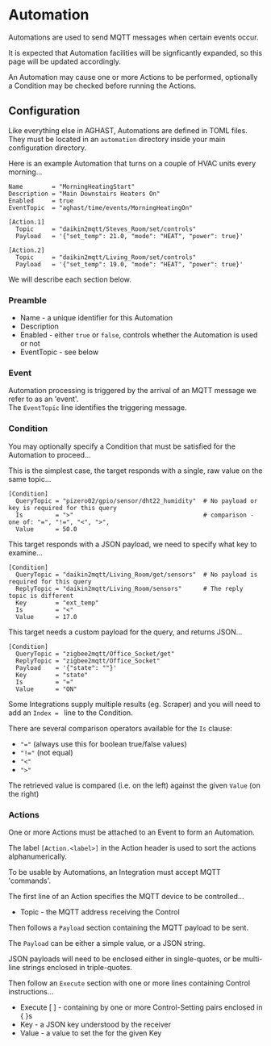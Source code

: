 # Automation

Automations are used to send MQTT messages when certain events occur.

It is expected that Automation facilities will be signficantly expanded, so this page will be updated accordingly.

An Automation may cause one or more Actions to be performed, optionally a Condition
may be checked before running the Actions.

## Configuration

Like everything else in AGHAST, Automations are defined in TOML files.
They must be located in an `automation` directory inside your main configuration directory.

Here is an example Automation that turns on a couple of HVAC units every morning...
```
Name        = "MorningHeatingStart"
Description = "Main Downstairs Heaters On"
Enabled     = true
EventTopic  = "aghast/time/events/MorningHeatingOn"

[Action.1]
  Topic     = "daikin2mqtt/Steves_Room/set/controls"
  Payload   = '{"set_temp": 21.0, "mode": "HEAT", "power": true}'

[Action.2]
  Topic     = "daikin2mqtt/Living_Room/set/controls"
  Payload   = '{"set_temp": 19.0, "mode": "HEAT", "power": true}'            
```


We will describe each section below.

### Preamble
 * Name - a unique identifier for this Automation
 * Description
 * Enabled - either `true` or `false`, controls whether the Automation is used or not
 * EventTopic - see below

### Event
Automation processing is triggered by the arrival of an MQTT message we refer to as an 'event'.  
The `EventTopic` line identifies the triggering message.

### Condition
You may optionally specify a Condition that must be satisfied for the Automation to proceed...

This is the simplest case, the target responds with a single, raw value on the same topic...
```
[Condition]
  QueryTopic = "pizero02/gpio/sensor/dht22_humidity"  # No payload or key is required for this query
  Is         = ">"                                    # comparison - one of: "=", "!=", "<", ">", 
  Value      = 50.0
```

This target responds with a JSON payload, we need to specify what key to examine...
```
[Condition]
  QueryTopic = "daikin2mqtt/Living_Room/get/sensors"  # No payload is required for this query
  ReplyTopic = "daikin2mqtt/Living_Room/sensors"      # The reply topic is different
  Key        = "ext_temp"
  Is         = "<"
  Value      = 17.0
```

This target needs a custom payload for the query, and returns JSON...
```
[Condition]
  QueryTopic = "zigbee2mqtt/Office_Socket/get"
  ReplyTopic = "zigbee2mqtt/Office_Socket"
  Payload    = '{"state": ""}'
  Key        = "state"
  Is         = "="
  Value      = "ON"
```


Some Integrations supply multiple results (eg. Scraper) and you will need to add an `Index = ` line to the Condition.

There are several comparison operators available for the `Is` clause:
* `"="`  (always use this for boolean true/false values)
* `"!="` (not equal) 
* `"<"`
* `">"`

The retrieved value is compared (i.e. on the left) against the given `Value` (on the right) 

### Actions
One or more Actions must be attached to an Event to form an Automation.

The label `[Action.<label>]` in the Action header is used to sort the actions alphanumerically.

To be usable by Automations, an Integration must accept MQTT 'commands'.

The first line of an Action specifies the MQTT device to be controlled...
 * Topic - the MQTT address receiving the Control

Then follows a `Payload` section containing the MQTT payload to be sent.

The `Payload` can be either a simple value, or a JSON string.

JSON payloads will need to be enclosed either in single-quotes, or be multi-line strings enclosed
in triple-quotes.


Then follow an `Execute` section with one or more lines containing Control instructions...
 * Execute [ ] - containing by one or more Control-Setting pairs enclosed in { }s
 * Key - a JSON key understood by the receiver
 * Value - a value to set the for the given Key

